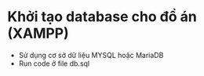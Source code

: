 # Khởi tạo database cho đồ án (XAMPP)
- Sử dụng cơ sở dữ liệu MYSQL hoặc MariaDB
- Run code ở file db.sql
